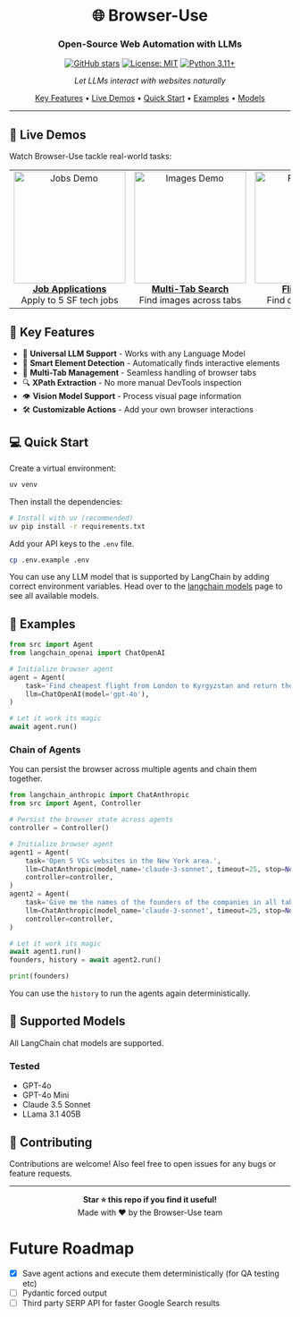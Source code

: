 <div align="center">

# 🌐 Browser-Use

### Open-Source Web Automation with LLMs

<!-- <p align="center">
  <img src="assets/demo.gif" alt="Browser-Use Demo" width="600">
</p> -->

[![GitHub stars](https://img.shields.io/github/stars/gregpr07/browser-use?style=social)](https://github.com/gregpr07/browser-use/stargazers)
[![License: MIT](https://img.shields.io/badge/License-MIT-yellow.svg)](https://opensource.org/licenses/MIT)
[![Python 3.11+](https://img.shields.io/badge/python-3.11+-blue.svg)](https://www.python.org/downloads/)

_Let LLMs interact with websites naturally_

[Key Features](#-key-features) •
[Live Demos](#-live-demos) •
[Quick Start](#-quick-start) •
[Examples](#-examples) •
[Models](#-supported-models)

</div>

---

## 🎥 Live Demos

Watch Browser-Use tackle real-world tasks:

<table>
  <tr>
    <td width="33%" align="center">
      <a href="your_loom_link_1">
        <img src="assets/jobs-demo.png" alt="Jobs Demo" width="200"><br>
        <b>Job Applications</b>
      </a>
      <br>Apply to 5 SF tech jobs
    </td>
    <td width="33%" align="center">
      <a href="your_loom_link_2">
        <img src="assets/images-demo.png" alt="Images Demo" width="200"><br>
        <b>Multi-Tab Search</b>
      </a>
      <br>Find images across tabs
    </td>
    <td width="33%" align="center">
      <a href="your_loom_link_3">
        <img src="assets/flights-demo.png" alt="Flights Demo" width="200"><br>
        <b>Flight Search</b>
      </a>
      <br>Find cheapest flights
    </td>
  </tr>
</table>

## 🚀 Key Features

- 🤖 **Universal LLM Support** - Works with any Language Model
- 🎯 **Smart Element Detection** - Automatically finds interactive elements
- 📑 **Multi-Tab Management** - Seamless handling of browser tabs
- 🔍 **XPath Extraction** - No more manual DevTools inspection
- 👁️ **Vision Model Support** - Process visual page information
- 🛠️ **Customizable Actions** - Add your own browser interactions

## 💻 Quick Start

Create a virtual environment:

```bash
uv venv
```

Then install the dependencies:

```bash
# Install with uv (recommended)
uv pip install -r requirements.txt
```

Add your API keys to the `.env` file.

```bash
cp .env.example .env
```

You can use any LLM model that is supported by LangChain by adding correct environment variables. Head over to the [langchain models](https://python.langchain.com/docs/integrations/chat/) page to see all available models.

## 📝 Examples

```python
from src import Agent
from langchain_openai import ChatOpenAI

# Initialize browser agent
agent = Agent(
	task='Find cheapest flight from London to Kyrgyzstan and return the url.',
	llm=ChatOpenAI(model='gpt-4o'),
)

# Let it work its magic
await agent.run()
```

### Chain of Agents

You can persist the browser across multiple agents and chain them together.

```python
from langchain_anthropic import ChatAnthropic
from src import Agent, Controller

# Persist the browser state across agents
controller = Controller()

# Initialize browser agent
agent1 = Agent(
	task='Open 5 VCs websites in the New York area.',
	llm=ChatAnthropic(model_name='claude-3-sonnet', timeout=25, stop=None, temperature=0.3),
	controller=controller,
)
agent2 = Agent(
	task='Give me the names of the founders of the companies in all tabs.',
	llm=ChatAnthropic(model_name='claude-3-sonnet', timeout=25, stop=None, temperature=0.3),
	controller=controller,
)

# Let it work its magic
await agent1.run()
founders, history = await agent2.run()

print(founders)
```

You can use the `history` to run the agents again deterministically.

## 🤖 Supported Models

All LangChain chat models are supported.

### Tested

- GPT-4o
- GPT-4o Mini
- Claude 3.5 Sonnet
- LLama 3.1 405B

## 🤝 Contributing

Contributions are welcome! Also feel free to open issues for any bugs or feature requests.

---

<div align="center">
  <b>Star ⭐ this repo if you find it useful!</b><br>
  Made with ❤️ by the Browser-Use team
</div>

# Future Roadmap

- [x] Save agent actions and execute them deterministically (for QA testing etc)
- [ ] Pydantic forced output
- [ ] Third party SERP API for faster Google Search results
